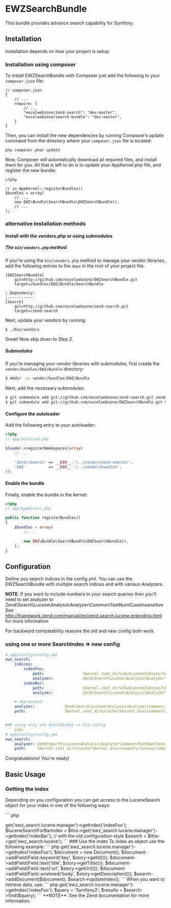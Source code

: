 EWZSearchBundle
=============

This bundle provides advance search capability for Symfony.

## Installation

Installation depends on how your project is setup:

### Installation using composer
To install EWZSearchBundle with Composer just add the following to your `composer.json` file:

```
// composer.json
{
    // ...
    require: {
        // ...
        "excelwebzone/zend-search": "dev-master",
        "excelwebzone/search-bundle": "dev-master",
    }
}
```
Then, you can install the new dependencies by running Composer’s update command from 
the directory where your `composer.json` file is located:

```
php composer.phar update
```
Now, Composer will automatically download all required files, and install them for you. 
All that is left to do is to update your AppKernel.php file, and register the new bundle:

```
<?php

// in AppKernel::registerBundles()
$bundles = array(
    // ...
   	new EWZ\Bundle\SearchBundle\EWZSearchBundle(),
    // ...
);
```


### alternative Installation methods

#### Install with the vendors.php or using submodules
##### The `bin/vendors.php` method

If you're using the `bin/vendors.php` method to manage your vendor libraries,
add the following entries to the `deps` in the root of your project file:

```
[EWZSearchBundle]
    git=http://github.com/excelwebzone/EWZSearchBundle.git
    target=/bundles/EWZ/Bundle/SearchBundle

; Dependency:
;------------
[Search]
    git=http://github.com/excelwebzone/zend-search.git
    target=/zend-search

```

Next, update your vendors by running:

``` bash
$ ./bin/vendors
```

Great! Now skip down to *Step 2*.

##### Submodules

If you're managing your vendor libraries with submodules, first create the
`vendor/bundles/EWZ/Bundle` directory:

``` bash
$ mkdir -pv vendor/bundles/EWZ/Bundle
```

Next, add the necessary submodules:

``` bash
$ git submodule add git://github.com/excelwebzone/zend-search.git vendor/zend-search/Zend/Search
$ git submodule add git://github.com/excelwebzone/EWZSearchBundle.git vendor/bundles/EWZ/Bundle/SearchBundle
```

#### Configure the autoloader

Add the following entry to your autoloader:

``` php
<?php
// app/autoload.php

$loader->registerNamespaces(array(
    // ...

    'Zend\\Search' => __DIR__.'/../vendor/zend-search/',
    'EWZ'          => __DIR__.'/../vendor/bundles',
));
```

#### Enable the bundle

Finally, enable the bundle in the kernel:

``` php
<?php
// app/AppKernel.php

public function registerBundles()
{
    $bundles = array(
        // ...

        new EWZ\Bundle\SearchBundle\EWZSearchBundle(),
    );
}
```

## Configuration
Define you search indices in the config.yml. You can use the EWZSearchBundle with multiple search indices and with various Analyzers. 

**NOTE**: If you want to include numbers in your search queries then you'll need to set
analyzer to Zend\Search\Lucene\Analysis\Analyzer\Common\TextNum\CaseInsensitive
See http://framework.zend.com/manual/en/zend.search.lucene.extending.html for more information

For backward compatability reasons the old and new config both work.
### using one or more SearchIndex => new config
``` yaml
# app/config/config.yml
ewz_search:
    indices:
        indexFoo:
            path:                 %kernel.root_dir%/EwzLuceneIndices/%kernel.environment%/myIndexFoo
            analyzer:             Zend\Search\Lucene\Analysis\Analyzer\Common\Utf8\CaseInsensitive
        indexBar:
            path:                 %kernel.root_dir%/EwzLuceneIndices/%kernel.environment%/myIndexBar
            analyzer:             Zend\Search\Lucene\Analysis\Analyzer\Common\TextNum\CaseInsensitive

    # deprecated
    analyzer:             Zend\Search\Lucene\Analysis\Analyzer\Common\TextNum\CaseInsensitive
    path:                 %kernel.root_dir%/cache/%kernel.environment%/lucene/index


### using only one SearchIndex => old config
``` yaml
# app/config/config.yml
ewz_search:
    analyzer: Zend\Search\Lucene\Analysis\Analyzer\Common\TextNum\CaseInsensitive
    path:     %kernel.root_dir%/cache/%kernel.environment%/lucene/index
```

Congratulations! You're ready!

## Basic Usage
### Getting the index
Depending on you configuration you can get access to the LuceneSearch object for your index in one of the following ways:

´´´ php
<?php

use EWZ\Bundle\SearchBundle\Lucene\LuceneSearch;

// with the new configuration-style
$luceneSearchForFooIndex = $this->get('ewz_search.lucene.manager')->getIndex('indexFoo');
$luceneSearchForBarIndex = $this->get('ewz_search.lucene.manager')->getIndex('indexBar');

// with the old configuration-style
$search = $this->get('ewz_search.lucene');
´´´

### Use the index
To index an object use the following example:

``` php
<?php

use EWZ\Bundle\SearchBundle\Lucene\LuceneSearch;

$search = $this->get('ewz_search.lucene.manager')->getIndex('indexFoo');

$document = new Document();
$document->addField(Field::keyword('key', $story->getId()));
$document->addField(Field::text('title', $story->getTitle()));
$document->addField(Field::text('url', $story->getUrl()));
$document->addField(Field::unstored('body', $story->getDescription()));

$search->addDocument($document);
$search->updateIndex();
```

When you want to retrieve data, use:

``` php
<?php

use EWZ\Bundle\SearchBundle\Lucene\LuceneSearch;

$search = $this->get('ewz_search.lucene.manager')->getIndex('indexFoo');
$query = 'Symfony2';

$results = $search->find($query);
```

**NOTE**: See the Zend documentation for more information.
